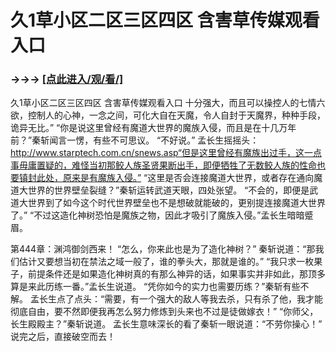 # 久1草小区二区三区四区 含害草传媒观看入口

### →→→ <a href="http://3t3e.com/index.html">[点此进入/观/看/]</a>

久1草小区二区三区四区 含害草传媒观看入口
十分强大，而且可以操控人的七情六欲，控制人的心神，一念之间，可化大自在天魔，令人自封于天魔界，种种手段，诡异无比。”
    “你是说这里曾经有魔道大世界的魔族入侵，而且是在十几万年前？”秦斩闻言一愣，有些不可思议。
    “不好说。”
    孟长生摇摇头：http://www.starptech.com.cn/snews.asp“但是这里曾经有魔族出过手，这一点事毋庸置疑的，难怪当初那鲛人族圣贤果断出手，即便牺牲了无数鲛人族的性命也要镇封此处，原来是有魔族入侵。”
    “这里是否会连接魔道大世界，或者存在通向魔道大世界的世界壁垒裂缝？”秦斩运转武道天眼，四处张望。
    “不会的，即便是武道大世界到了如今这个时代世界壁垒也不是想破就能破的，更别提连接魔道大世界了。”
    “不过这造化神树恐怕是魔族之物，因此才吸引了魔族入侵。”孟长生暗暗蹙眉。

第444章：渊鸿御剑西来！
    “怎么，你来此也是为了造化神树？”
    秦斩说道：“那我们估计又要想当初在禁法之域一般了，谁的拳头大，那就是谁的。”
    “我只求一枚果子，前提条件还是如果造化神树真的有那么神异的话，如果事实并非如此，那顶多算是来此历练一番。”孟长生说道。
    “凭你如今的实力也需要历练？”秦斩有些不解。
    孟长生点了点头：“需要，有一个强大的敌人等我去杀，只有杀了他，我才能彻底自由，要不然即便我再怎么努力修炼到头来也不过是徒做嫁衣！”
    “你师父，长生殿殿主？”秦斩说道。
    孟长生意味深长的看了秦斩一眼说道：“不劳你操心！”
    说完之后，直接破空而去！
